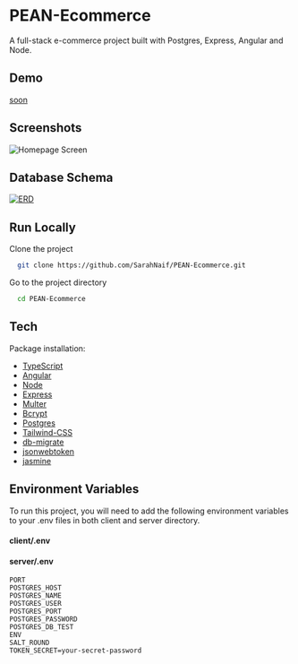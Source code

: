 # PEAN-Ecommerce

A full-stack e-commerce project built with Postgres, Express, Angular and Node.

## Demo

[soon]()

## Screenshots
![Homepage Screen]()

## Database Schema

[![ERD]()]()

## Run Locally

Clone the project

```bash
  git clone https://github.com/SarahNaif/PEAN-Ecommerce.git
```

Go to the project directory

```bash
  cd PEAN-Ecommerce
```

## Tech

Package installation: 

- [TypeScript]()
- [Angular]()
- [Node](https://nodejs.org/en/)
- [Express](http://expressjs.com/)
- [Multer]()
- [Bcrypt]()
- [Postgres](https://www.postgresql.org/)
- [Tailwind-CSS](https://tailwindcss.com/)
- [db-migrate]()
- [jsonwebtoken]()
- [jasmine]()

## Environment Variables

To run this project, you will need to add the following environment variables to your .env files in both client and server directory.

#### client/.env


#### server/.env

```
PORT
POSTGRES_HOST
POSTGRES_NAME
POSTGRES_USER
POSTGRES_PORT
POSTGRES_PASSWORD
POSTGRES_DB_TEST
ENV
SALT_ROUND
TOKEN_SECRET=your-secret-password
```



